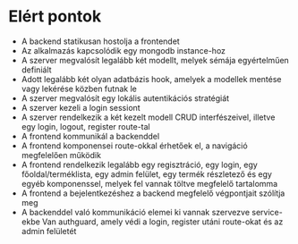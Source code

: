 # Elért pontok

* A backend statikusan hostolja a frontendet
* Az alkalmazás kapcsolódik egy mongodb instance-hoz
* A szerver megvalósít legalább két modellt, melyek sémája egyértelműen definiált
* Adott legalább két olyan adatbázis hook, amelyek a modellek mentése vagy lekérése közben futnak le
* A szerver megvalósít egy lokális autentikációs stratégiát
* A szerver kezeli a login sessiont
* A szerver rendelkezik a két kezelt modell CRUD interfészeivel, illetve egy login, logout, register route-tal
* A frontend kommunikál a backenddel
* A frontend komponensei route-okkal érhetőek el, a navigáció megfelelően működik
* A frontend rendelkezik legalább egy regisztráció, egy login, egy főoldal/terméklista, egy admin felület, egy termék részletező és egy egyéb komponenssel, melyek fel vannak töltve megfelelő tartalomma
* A frontend a bejelentkezéshez a backend megfelelő végpontjait szólítja meg
* A backenddel való kommunikáció elemei ki vannak szervezve service-ekbe
Van authguard, amely védi a login, register utáni route-okat és az admin felületét

